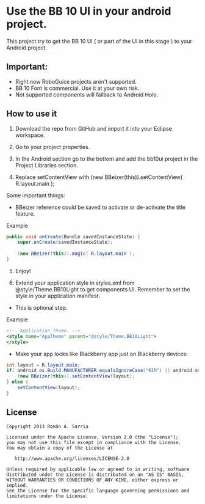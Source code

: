 # Use the BB 10 UI in your android project.

This project try to get the BB 10 UI ( or part of the UI in this stage ) to your Android project.

## Important:
- Right now RoboGuice projects aren't supported.
- BB 10 Font is commercial. Use it at your own risk.
- Not supported components will fallback to Android Holo.

## How to use it

1) Download the repo from GitHub and import it into your Eclipse workspace.

2) Go to your project properties.

3) In the Android section go to the bottom and add the bb10ui project in the Project Libraries section.

4) Replace setContentView with (new BBeizer(this)).setContentView( R.layout.main );

Some important things:
- BBeizer reference could be saved to activate or de-activate the title feature.

Example
``` java
public void onCreate(Bundle savedInstanceState) {
    super.onCreate(savedInstanceState);
        
    (new BBeizer(this)).magic( R.layout.main );
}
```

5) Enjoy!

6) Extend your application style in styles.xml from @style/Theme.BB10Light to get components UI. Remember to set the style in your application manifest.
* This is optional step.

Example
``` xml
<!-- Application theme. -->
<style name="AppTheme" parent="@style/Theme.BB10Light">
</style>
```

- Make your app looks like Blackberry app just on Blackberry devices:

``` java
int layout = R.layout.main;
if( android.os.Build.MANUFACTURER.equalsIgnoreCase("RIM") || android.os.Build.MANUFACTURER.equalsIgnoreCase("BLACKBERRY") ) {
	(new BBeizer(this)).setContentView(layout);
} else {
	setContentView(layout);
}
```

## License

    Copyright 2013 Román A. Sarria

    Licensed under the Apache License, Version 2.0 (the "License");
    you may not use this file except in compliance with the License.
    You may obtain a copy of the License at

       http://www.apache.org/licenses/LICENSE-2.0

    Unless required by applicable law or agreed to in writing, software
    distributed under the License is distributed on an "AS IS" BASIS,
    WITHOUT WARRANTIES OR CONDITIONS OF ANY KIND, either express or implied.
    See the License for the specific language governing permissions and
    limitations under the License.